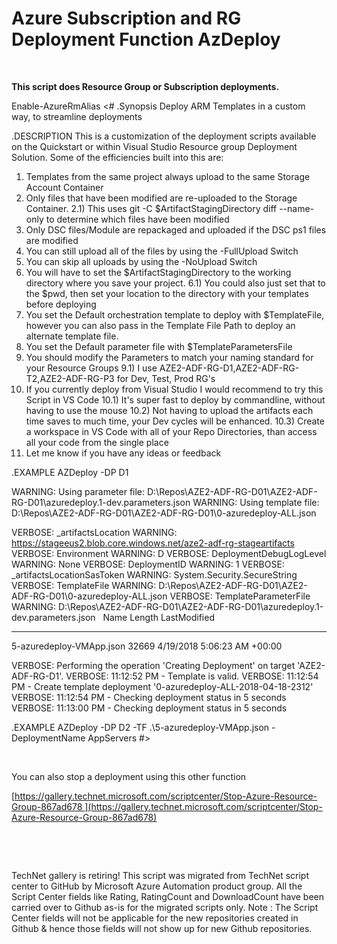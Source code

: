 ﻿Azure Subscription and RG Deployment Function AzDeploy
======================================================

            

 


**This script does Resource Group or Subscription deployments.**

Enable-AzureRmAlias
<# 
.Synopsis 
Deploy ARM Templates in a custom way, to streamline deployments 

.DESCRIPTION 
This is a customization of the deployment scripts available on the Quickstart or within Visual Studio Resource group Deployment Solution.
Some of the efficiencies built into this are:
1) Templates from the same project always upload to the same Storage Account Container
2) Only files that have been modified are re-uploaded to the Storage Container.
2.1) This uses git -C $ArtifactStagingDirectory diff --name-only to determine which files have been modified
3) Only DSC files/Module are repackaged and uploaded if the DSC ps1 files are modified
4) You can still upload all of the files by using the -FullUpload Switch
5) You can skip all uploads by using the -NoUpload Switch
6) You will have to set the $ArtifactStagingDirectory to the working directory where you save your project.
6.1) You could also just set that to the $pwd, then set your location to the directory with your templates before deploying
7) You set the Default orchestration template to deploy with $TemplateFile, however you can also pass in the Template File Path to deploy an alternate template file.
8) You set the Default parameter file with $TemplateParametersFile
9) You should modify the Parameters to match your naming standard for your Resource Groups
9.1) I use AZE2-ADF-RG-D1,AZE2-ADF-RG-T2,AZE2-ADF-RG-P3 for Dev, Test, Prod RG's
10) If you currently deploy from Visual Studio I would recommend to try this Script in VS Code
10.1) It's super fast to deploy by commandline, without having to use the mouse
10.2) Not having to upload the artifacts each time saves to much time, your Dev cycles will be enhanced.
10.3) Create a workspace in VS Code with all of your Repo Directories, than access all your code from the single place
11) Let me know if you have any ideas or feedback

.EXAMPLE 
AZDeploy -DP D1

WARNING: Using parameter file: D:\Repos\AZE2-ADF-RG-D01\AZE2-ADF-RG-D01\azuredeploy.1-dev.parameters.json
WARNING: Using template file: D:\Repos\AZE2-ADF-RG-D01\AZE2-ADF-RG-D01\0-azuredeploy-ALL.json

VERBOSE: _artifactsLocation
WARNING: https://stageeus2.blob.core.windows.net/aze2-adf-rg-stageartifacts
VERBOSE: Environment
WARNING: D
VERBOSE: DeploymentDebugLogLevel
WARNING: None
VERBOSE: DeploymentID
WARNING: 1
VERBOSE: _artifactsLocationSasToken
WARNING: System.Security.SecureString
VERBOSE: TemplateFile
WARNING: D:\Repos\AZE2-ADF-RG-D01\AZE2-ADF-RG-D01\0-azuredeploy-ALL.json
VERBOSE: TemplateParameterFile
WARNING: D:\Repos\AZE2-ADF-RG-D01\AZE2-ADF-RG-D01\azuredeploy.1-dev.parameters.json
 
Name Length LastModified
---- ------ ------------
5-azuredeploy-VMApp.json 32669 4/19/2018 5:06:23 AM +00:00

VERBOSE: Performing the operation 'Creating Deployment' on target 'AZE2-ADF-RG-D1'.
VERBOSE: 11:12:52 PM - Template is valid.
VERBOSE: 11:12:54 PM - Create template deployment '0-azuredeploy-ALL-2018-04-18-2312'
VERBOSE: 11:12:54 PM - Checking deployment status in 5 seconds
VERBOSE: 11:13:00 PM - Checking deployment status in 5 seconds 

.EXAMPLE
AZDeploy -DP D2 -TF .\5-azuredeploy-VMApp.json -DeploymentName AppServers
#>


 




You can also stop a deployment using this other function

[https://gallery.technet.microsoft.com/scriptcenter/Stop-Azure-Resource-Group-867ad678 ](https://gallery.technet.microsoft.com/scriptcenter/Stop-Azure-Resource-Group-867ad678)


 


 


        
    
TechNet gallery is retiring! This script was migrated from TechNet script center to GitHub by Microsoft Azure Automation product group. All the Script Center fields like Rating, RatingCount and DownloadCount have been carried over to Github as-is for the migrated scripts only. Note : The Script Center fields will not be applicable for the new repositories created in Github & hence those fields will not show up for new Github repositories.
